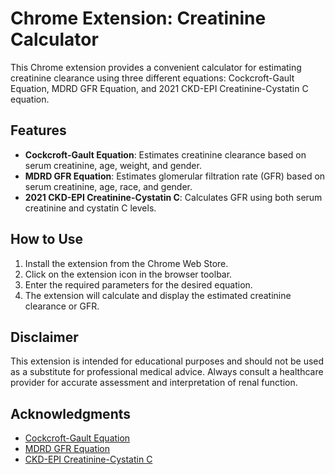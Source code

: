 # Chrome Extension: Creatinine Calculator

This Chrome extension provides a convenient calculator for estimating creatinine clearance using three different equations: Cockcroft-Gault Equation, MDRD GFR Equation, and 2021 CKD-EPI Creatinine-Cystatin C equation. 

## Features
- **Cockcroft-Gault Equation**: Estimates creatinine clearance based on serum creatinine, age, weight, and gender.
- **MDRD GFR Equation**: Estimates glomerular filtration rate (GFR) based on serum creatinine, age, race, and gender.
- **2021 CKD-EPI Creatinine-Cystatin C**: Calculates GFR using both serum creatinine and cystatin C levels.

## How to Use
1. Install the extension from the Chrome Web Store.
2. Click on the extension icon in the browser toolbar.
3. Enter the required parameters for the desired equation.
4. The extension will calculate and display the estimated creatinine clearance or GFR.

## Disclaimer
This extension is intended for educational purposes and should not be used as a substitute for professional medical advice. Always consult a healthcare provider for accurate assessment and interpretation of renal function.

## Acknowledgments
- [Cockcroft-Gault Equation](https://en.wikipedia.org/wiki/Glomerular_filtration_rate#Cockcroft-Gault_formula)
- [MDRD GFR Equation](https://en.wikipedia.org/wiki/Glomerular_filtration_rate#Modification_of_Diet_in_Renal_Disease_(MDRD)_formula)
- [CKD-EPI Creatinine-Cystatin C](https://en.wikipedia.org/wiki/Glomerular_filtration_rate#CKD-EPI_formula)